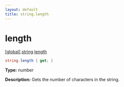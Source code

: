 ```yaml
---
layout: default
title: string.length
---
```


# length

[\[global\]]({{site.baseurl}}/docs/).[string]({{site.baseurl}}/docs/string/).[length]({{site.baseurl}}/docs/string/length/)

```cs
string.length { get; }
```

**Type:** number

**Description:** Gets the number of characters in the string.
